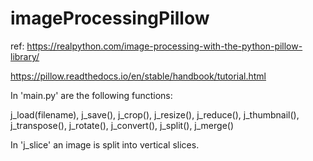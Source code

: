 # imageProcessingPillow
ref: 
https://realpython.com/image-processing-with-the-python-pillow-library/

https://pillow.readthedocs.io/en/stable/handbook/tutorial.html

In 'main.py' are the following functions:

j_load(filename),
j_save(),
j_crop(),
j_resize(),
j_reduce(),
j_thumbnail(),
j_transpose(),
j_rotate(),
j_convert(),
j_split(),
j_merge()

In 'j_slice' an image is split into vertical slices.
